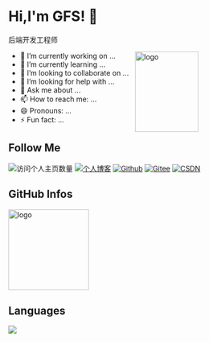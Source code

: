 <!--
**duktig666/duktig666** is a ✨ _special_ ✨ repository because its `README.md` (this file) appears on your GitHub profile.

Here are some ideas to get you started:

- 🔭 I’m currently working on ...
- 🌱 I’m currently learning ...
- 👯 I’m looking to collaborate on ...
- 🤔 I’m looking for help with ...
- 💬 Ask me about ...
- 📫 How to reach me: ...
- 😄 Pronouns: ...
- ⚡ Fun fact: ...
-->



# Hi,I'm GFS! 👋
后端开发工程师

<img src="https://github-readme-stats.vercel.app/api?username=gaofushuai12138&show_icons=true&theme=vue" alt="logo" height="160" align="right" width="50%" />

- 🔭 I’m currently working on ...
- 🌱 I’m currently learning ...
- 👯 I’m looking to collaborate on ...
- 🤔 I’m looking for help with ...
- 💬 Ask me about ...
- 📫 How to reach me: ...
- 😄 Pronouns: ...
- ⚡ Fun fact: ...

## Follow Me
![访问个人主页数量](https://komarev.com/ghpvc/?username=gaofushuai12138&color=green)
[![个人博客](https://img.shields.io/badge/-个人博客（blog.porrange.top）-c14438?style=flat-square&logo=B&logoColor=white)](blog.porrange.top)
[![Github](https://img.shields.io/github/followers/gaofushuai12138?label=Github&style=social)](https://github.com/gaofushuai12138)
[![Gitee](https://img.shields.io/badge/-码云-EA4335?style=flat-square&logo=Gitee&logoColor=white)](https://gitee.com/geofushuai12138)
[![CSDN](https://img.shields.io/badge/-CSDN-c14438?style=flat-square&logo=C&logoColor=white)](https://blog.csdn.net/qq_42937522?spm=1000.2115.3001.5343)
<!-- [![简书](https://img.shields.io/badge/-简书-c14438?style=flat-square&logo=简&logoColor=white)](https://www.jianshu.com/u/421632ec0dc8)
[![Gmail Badge](https://img.shields.io/badge/gmail-1487660836@qq.com-Green?style=flat-square&logo=Gmail&logoColor=white&link=mailto:duktig666@163.com)](mailto:duktig666@163.com) -->

## GitHub Infos
<img src="https://github-profile-trophy.vercel.app/?username=gaofushuai12138&theme=flat&column=7" alt="logo" height="160" align="center" style="margin: auto;" />

## Languages
<a href="https://github.com/gaofushuai12138">
  <img src="https://github-readme-stats.vercel.app/api/top-langs/?username=gaofushuai12138&theme=vue" />
</a>
